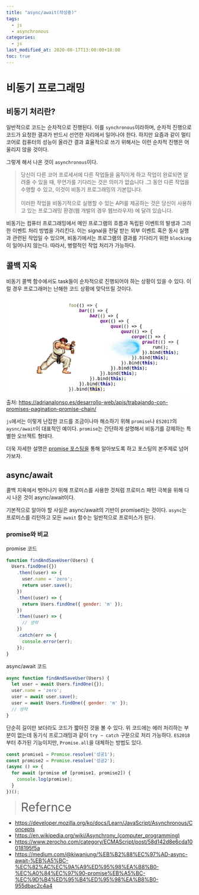 ```yaml
---
title: "async/await(작성중)"
tags:
  - js
  - asynchronous
categories:
  - js
last_modified_at: 2020-08-17T13:00:00+18:00
toc: true
---
```

<script type="text/javascript"
src="https://cdn.mathjax.org/mathjax/latest/MathJax.js?config=TeX-AMS_HTML">
</script>

# 비동기 프로그래밍

## 비동기 처리란?
일반적으로 코드는 순차적으로 진행된다. 이를 `synchronous`이라하며, 순차적 진행으로 코드가 요청한 결과가 반드시 선언한 자리에서 일어나야 한다.
하지만 요즘과 같이 멀티 코어로 컴퓨터의 성능이 올라간 결과 효율적으로 쓰기 위해서는 이런 순차적 진행은 어울리지 않을 것이다.

그렇게 해서 나온 것이 `asynchronous`이다.

>당신이 다른 코어 프로세서에 다른 작업들을 움직이게 하고 작업이 완료되면 알려줄 수 있을 때, 무언가를 기다리는 것은 의미가 없습니다 .그 동안 다른 작업을 수행할 수 있고, 이것이 비동기 프로그래밍의 기본입니다. <br><br>이러한 작업을 비동기적으로 실행할 수 있는 API를 제공하는 것은 당신이 사용하고 있는 프로그래밍 환경(웹 개발의 경우 웹브라우저) 에 달려 있습니다.

비동기는 컴퓨터 프로그래밍에서 메인 프로그램의 흐름과 독립된 이벤트의 발생과 그러한 이벤트 처리 방법을 가리킨다.
이는 signal을 전달 받는 외부 이벤트 혹은 동시 실행과 관련된 작업일 수 있으며, 비동기에서는 프로그램의 결과를 기다리기 위한 `blocking`이 일어나지 않는다. 따라서, 병렬적인 작업 처리가 가능하다.

## 콜백 지옥
비동기 콜백 함수에서도 task들이 순차적으로 진행되어야 하는 상황이 있을 수 있다.
이럴 경우 프로그래머는 난해한 코드 상황에 맞닥뜨릴 것이다.

![이미지1](/assets/images/callback-hell.png)
출처: https://adrianalonso.es/desarrollo-web/apis/trabajando-con-promises-pagination-promise-chain/

`js`에서는 이렇게 난잡한 코드를 조금이나마 해소하기 위해 `promise`나 `ES2017`의 `aysnc/await`이 대표적인 예이다.
`promise`는 간단하게 설명해서 비동기를 강제하는 특별한 오브젝트 형태다.

더욱 자세한 설명은 [promise 포스팅을](../promise) 통해 알아보도록 하고 포스팅의 본주제로 넘어가보자.

## async/await

콜백 지옥에서 벗어나기 위해 프로미스를 사용한 것처럼 프로미스 패턴 극복을 위해 다시 나온 것이 async/await이다.

기본적으로 알아야 할 사실은  async/await의 기반이 promise라는 것이다.
`async`는 프로미스를 리턴하고 모든 `await` 함수는 일반적으로 프로미스가 된다.

### promise와 비교

promise 코드
```javascript
function findAndSaveUser(Users) {
  Users.findOne({})
    .then((user) => {
      user.name = 'zero';
      return user.save();
    })
    .then((user) => {
      return Users.findOne({ gender: 'm' });
    })
    .then((user) => {
      // 생략
    })
    .catch(err => {
      console.error(err);
    });
}
```

async/await 코드
```javascript
async function findAndSaveUser(Users) {
  let user = await Users.findOne({});
  user.name = 'zero';
  user = await user.save();
  user = await Users.findOne({ gender: 'm' });
  // 생략
}
```

단순히 길이만 보더라도 코드가 짧아진 것을 볼 수 있다. 위 코드에는 에러 처리하는 부분이 없는데 동기식 프로그래밍과 같이 `try ~ catch` 구문으로 처리 가능하다.
`ES2018`부터 추가된 기능이지만, `Promise.all`을 대체하는 방법도 있다.
```javascript
const promise1 = Promise.resolve('성공1');
const promise2 = Promise.resolve('성공2');
(async () => {
  for await (promise of [promise1, promise2]) {
    console.log(promise);
  }
})();
```


><font size="6">Refernce</font><br>
- https://developer.mozilla.org/ko/docs/Learn/JavaScript/Asynchronous/Concepts<br>
- https://en.wikipedia.org/wiki/Asynchrony_(computer_programming)<br>
- https://www.zerocho.com/category/ECMAScript/post/58d142d8e6cda10018195f5a<br>
- https://medium.com/@kiwanjung/%EB%B2%88%EC%97%AD-async-await-%EB%A5%BC-%EC%82%AC%EC%9A%A9%ED%95%98%EA%B8%B0-%EC%A0%84%EC%97%90-promise%EB%A5%BC-%EC%9D%B4%ED%95%B4%ED%95%98%EA%B8%B0-955dbac2c4a4<br>
